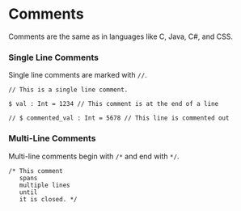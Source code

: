 # Comments
Comments are the same as in languages like C, Java, C#, and CSS.

### Single Line Comments
Single line comments are marked with `//`.
```
// This is a single line comment.

$ val : Int = 1234 // This comment is at the end of a line

// $ commented_val : Int = 5678 // This line is commented out
```

### Multi-Line Comments
Multi-line comments begin with `/*` and end with `*/`.
```
/* This comment
   spans
   multiple lines
   until
   it is closed. */
```